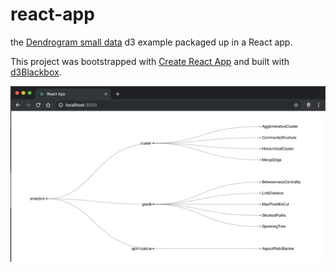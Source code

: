 # react-app

the [Dendrogram small data](https://bl.ocks.org/micahstubbs/89522076fa3f862b55b6ade8c69312b9) d3 example packaged up in a React app.

This project was bootstrapped with [Create React App](https://github.com/facebook/create-react-app) and built with [d3Blackbox](https://github.com/Swizec/d3blackbox).

![preview screenshot](./img/preview.png)